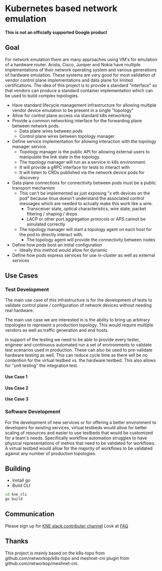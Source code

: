# Kubernetes based network emulation

**This is not an officially supported Google product**

## Goal

For network emulation there are many approaches using VM's for emulation of a
hardware router.  Arista, Cisco, Juniper and Nokia have multiple implementations of
their network operating system and various generations of hardware emulation.
These systems are very good for most validation of vendor control plane
implementations and data plane for limited certifications.  The idea of
this project is to provide a standard "interface" so that vendors can produce
a standard container implementation which can be used to build complex topologies.

* Have standard lifecycle management infrastructure for allowing multiple vendor device emulation to be present in a single "topology"
* Allow for control plane access via standard k8s networking
* Provide a common networking interface for the forwarding plane between network pods.
  * Data plane wires between pods
  * Control plane wires between topology manager
* Define service implementation for allowing interaction with the topology manager service.
  * Topology manager is the public API for allowing external users to manipulate the link state in the topology.
  * The topology manager will run as a service in k8s environment.
  * It will provide a gRPC interface for tests to interact with
  * It will listen to CRDs published via the network device pods for discovery
* Data plane connections for connectivity between pods must be a public transport mechanism
  * This can't be implemented as just exposing "x eth devices on the pod" because linux doesn't understand the associated control messages which are needed to actually make this work like a wire.
    * Transceiver state, optical characteristics, wire state, packet filtering / shaping / drops
    * LACP or other port aggregation protocols or APS cannot be simulated correctly
  * The topology manager will start a topology agent on each host for the pod to directly interact with.
    * The topology agent will provide the connectivity between nodes
* Define how pods boot an initial configuration
  * Ideally this method would allow for dynamic
* Define how pods express services for use in-cluster as well as external services

## Use Cases

### Test Development

The main use case of this infrastructure is for the development of tests to
validate control plane / configuration of network devices without needing real
hardware.

The main use case we are interested in is the ability to bring up arbitrary
topologies to represent a production topology.  This would require multiple
vendors as well as traffic generation and end hosts.

In support of the testing we need to be able to provide every tester, engineer
and continuous automated run a set of environments to validate test scenarios
used in production.  These can also be used to pre-validate hardware testing
as well.  This can reduce cycle time as there will be no contention for the
virtual testbed vs. the hardware testbed. This also allows for "unit testing"
the integration test.

#### Use Case 1
#### Use Case 2
#### Use Case 3


### Software Development

For the development of new services or for offering a better environment to
developers for existing services, virtual testbeds would allow for better
scaling of resources and easier to use testbeds that would be customized for
a team's needs.  Specifically workflow automation struggles to have physical
representations of metros that need to be validated for workflows. A virtual
testbed would allow for the majority of workflows to be validated against any
number of production topologies.

## Building

* Install go
* Build CLI

```bash
cd kne_cli
go build 
```
## Communication

Please sign up for [KNE slack contributer channel](https://app.slack.com/client/T1CG20Q9L/C02DNQ31AFR?skip_onboarding=1)
Look at [FAQ](../FAQ.md)

## Thanks

This project is mainly based on the k8s-topo from github.com/networkop/k8s-topo and
meshnet-cni plugin from github.com/networkop/meshnet-cni.
